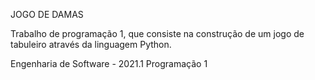 JOGO DE DAMAS


Trabalho de programação 1, que consiste na construção de um jogo de tabuleiro através da linguagem Python.

Engenharia de Software - 2021.1
Programação 1